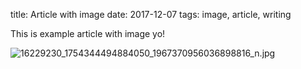 title: Article with image
date: 2017-12-07
tags: image, article, writing

This is example article with image yo!

 ![16229230_1754344494884050_1967370956036898816_n.jpg](/public/1512646469000-16229230_1754344494884050_1967370956036898816_n.jpg)